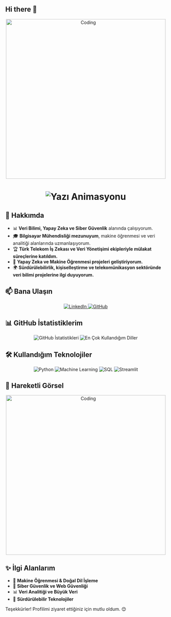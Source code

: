 ## Hi there 👋

<div align="center">
  <img src="https://media.giphy.com/media/qgQUggAC3Pfv687qPC/giphy.gif" alt="Coding" width="500"/>
  <h1>
    <img src="https://readme-typing-svg.herokuapp.com?font=Jetbrains+mono&size=40&duration=3000&color=6A5ACD&center=true&vCenter=true&width=500&lines=Merhaba!+Ben+Merve+Acar;Veri+Bilimi+ve+Yapay+Zeka+Tutkunu!" alt="Yazı Animasyonu"/>
  </h1>
</div>

## 🚀 Hakkımda

- 📊 **Veri Bilimi, Yapay Zeka ve Siber Güvenlik** alanında çalışıyorum.
- 🎓 **Bilgisayar Mühendisliği mezunuyum**, makine öğrenmesi ve veri analitiği alanlarında uzmanlaşıyorum.
- 🏆 **Türk Telekom İş Zekası ve Veri Yönetişimi ekipleriyle mülakat süreçlerine katıldım.**
- 🤖 **Yapay Zeka ve Makine Öğrenmesi projeleri geliştiriyorum.**
- 🌍 **Sürdürülebilirlik, kişiselleştirme ve telekomünikasyon sektöründe veri bilimi projelerine ilgi duyuyorum.**

## 📫 Bana Ulaşın

<div align="center">
  <a href="https://www.linkedin.com/in/mrvacar/">
    <img src="https://img.shields.io/badge/LinkedIn-0077B5?style=for-the-badge&logo=linkedin&logoColor=white" alt="LinkedIn"/>
  </a>
  <a href="https://github.com/merveacarrr">
    <img src="https://img.shields.io/badge/GitHub-181717?style=for-the-badge&logo=github&logoColor=white" alt="GitHub"/>
  </a>
</div>

## 📊 GitHub İstatistiklerim

<div align="center">
  <img src="https://github-readme-stats.vercel.app/api?username=merveacarrr&show_icons=true&theme=soft" alt="GitHub İstatistikleri"/>
  <img src="https://github-readme-stats.vercel.app/api/top-langs/?username=merveacarrr&layout=compact&theme=soft" alt="En Çok Kullandığım Diller"/>
</div>

## 🛠️ Kullandığım Teknolojiler

<div align="center">
  <img src="https://img.shields.io/badge/Python-3776AB?style=for-the-badge&logo=python&logoColor=white" alt="Python"/>
  <img src="https://img.shields.io/badge/Machine%20Learning-FF6F00?style=for-the-badge&logo=scikitlearn&logoColor=white" alt="Machine Learning"/>
  <img src="https://img.shields.io/badge/SQL-4479A1?style=for-the-badge&logo=postgresql&logoColor=white" alt="SQL"/>
  <img src="https://img.shields.io/badge/Streamlit-FF4B4B?style=for-the-badge&logo=streamlit&logoColor=white" alt="Streamlit"/>
</div>

## 🎥 Hareketli Görsel

<div align="center">
  <img src="https://media.giphy.com/media/h408T6Y5GfmXBKW62l/giphy.gif" alt="Coding" width="500"/>
</div>

## ✨ İlgi Alanlarım

- 📌 **Makine Öğrenmesi & Doğal Dil İşleme**
- 🔐 **Siber Güvenlik ve Web Güvenliği**
- 📊 **Veri Analitiği ve Büyük Veri**
- 🌿 **Sürdürülebilir Teknolojiler**

Teşekkürler! Profilimi ziyaret ettiğiniz için mutlu oldum. 😊

